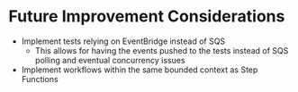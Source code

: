 # Future Improvement Considerations

- Implement tests relying on EventBridge instead of SQS
  - This allows for having the events pushed to the tests instead of SQS polling and eventual concurrency issues
- Implement workflows within the same bounded context as Step Functions
